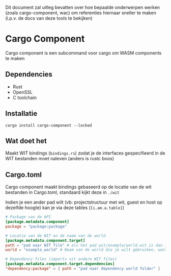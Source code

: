 Dit document zal uitleg bevatten over hoe bepaalde onderwerpen werken (zoals cargo-component, wac) om referenties hiernaar sneller te maken (i.p.v. de docs van deze tools te bekijken)

# Cargo Component
Cargo component is een subcommand voor cargo om WASM components te maken

## Dependencies
- Rust
- OpenSSL
- C toolchain

## Installatie
```shell
cargo install cargo-component --locked
```

## Wat doet het
Maakt WIT bindings (`bindings.rs`) zodat je de interfaces gespecifieerd in de WIT bestanden moet naleven (anders is rustc boos)

## Cargo.toml
Cargo component maakt bindings gebaseerd op de locatie van de wit bestanden in Cargo.toml, standaard kijkt deze in `./wit`

Indien je een ander pad wilt (vb: projectstructuur met wit, guest en host op dezelfde hoogte) kan je via deze tables (`[i.am.a.table]`)
```TOML
# Package van de API
[package.metadata.component]
package = "package:package"

# Locatie van de WIT en de naam van de world
[package.metadata.component.target]
path = "pad naar WIT file" # als het pad wit/example/world.wit is dan is de value wit/example
world = "example_world" # Naam van de world die je wilt gebruiken, want meerdere worlds mogelijk per file

# Dependency files (imports uit andere WIT files)
[package.metadata.component.target.dependencies]
"dependency:package" = { path = "pad naar dependency world folder" }